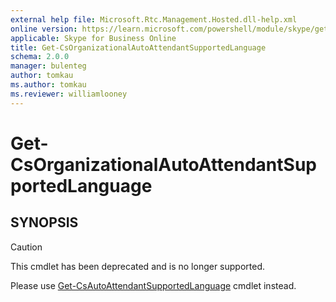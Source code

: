 ```yaml
---
external help file: Microsoft.Rtc.Management.Hosted.dll-help.xml
online version: https://learn.microsoft.com/powershell/module/skype/get-csorganizationalautoattendantsupportedlanguage
applicable: Skype for Business Online
title: Get-CsOrganizationalAutoAttendantSupportedLanguage
schema: 2.0.0
manager: bulenteg
author: tomkau
ms.author: tomkau
ms.reviewer: williamlooney
---
```


# Get-CsOrganizationalAutoAttendantSupportedLanguage

## SYNOPSIS
> [!CAUTION]
> This cmdlet has been deprecated and is no longer supported.
> 
> Please use [Get-CsAutoAttendantSupportedLanguage](Get-CsAutoAttendantSupportedLanguage.md) cmdlet instead.
